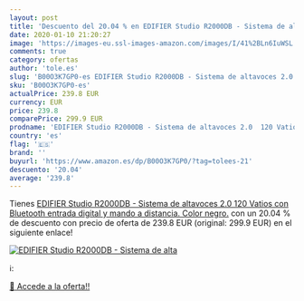 ```yaml
---
layout: post
title: 'Descuento del 20.04 % en EDIFIER Studio R2000DB - Sistema de alta'
date: 2020-01-10 21:20:27
image: 'https://images-eu.ssl-images-amazon.com/images/I/41%2BLn6IuWSL._SL400_.jpg'
comments: true
category: ofertas
author: 'tole.es'
slug: 'B00O3K7GP0-es EDIFIER Studio R2000DB - Sistema de altavoces 2.0 120...'
sku: 'B00O3K7GP0-es'
actualPrice: 239.8 EUR
currency: EUR
price: 239.8
comparePrice: 299.9 EUR
prodname: 'EDIFIER Studio R2000DB - Sistema de altavoces 2.0  120 Vatios  con Bluetooth  entrada digital y mando a distancia. Color negro.'
country: 'es'
flag: '🇪🇸'
brand: ''
buyurl: 'https://www.amazon.es/dp/B00O3K7GP0/?tag=tolees-21'
descuento: '20.04'
average: '239.8'
---
```


Tienes [EDIFIER Studio R2000DB - Sistema de altavoces 2.0  120 Vatios  con Bluetooth  entrada digital y mando a distancia. Color negro.](https://www.amazon.es/dp/B00O3K7GP0/?tag=tolees-21) con un 20.04 % de descuento con precio de oferta de 239.8 EUR (original: 299.9 EUR) en el siguiente enlace!

[![EDIFIER Studio R2000DB - Sistema de alta](https://images-eu.ssl-images-amazon.com/images/I/41%2BLn6IuWSL._SL400_.jpg)](https://www.amazon.es/dp/B00O3K7GP0/?tag=tolees-21)

ℹ️:


[🛒 Accede a la oferta!!](https://www.amazon.es/dp/B00O3K7GP0/?tag=tolees-21)
